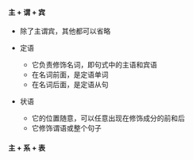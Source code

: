 #### 主 + 谓 + 宾 

* 除了主谓宾，其他都可以省略

* 定语
	* 它负责修饰名词，即句式中的主语和宾语
	* 在名词前面，是定语单词
	* 在名词后面，是定语从句

* 状语
	* 它的位置随意，可以任意出现在修饰成分的前和后
	* 它修饰谓语或整个句子

#### 主 + 系 + 表